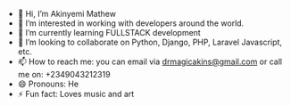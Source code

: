 - 👋 Hi, I’m Akinyemi Mathew
- 👀 I’m interested in working with developers around the world.
- 🌱 I’m currently learning FULLSTACK development
- 💞️ I’m looking to collaborate on Python, Django, PHP, Laravel Javascript, etc.
- 📫 How to reach me: you can email via drmagicakins@gmail.com or call me on: +2349043212319
- 😄 Pronouns: He
- ⚡ Fun fact: Loves music and art

<!---
drmagicakins/drmagicakins is a ✨ special ✨ repository because its `README.md` (this file) appears on your GitHub profile.
You can click the Preview link to take a look at your changes.
--->
